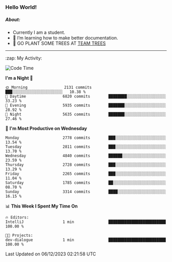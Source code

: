 ### Hello World!

##### About:
- Currently I am a student.
- 🌱 I’m learning how to make better documentation.
- 🌱 GO PLANT SOME TREES AT [TEAM TREES](https://teamtrees.org/)

---
  <summary>:zap: My Activity:</summary>
  
<!--START_SECTION:waka-->
![Code Time](http://img.shields.io/badge/Code%20Time-1%2C267%20hrs%2047%20mins-blue)

**I'm a Night 🦉** 

```text
🌞 Morning                2131 commits        ███░░░░░░░░░░░░░░░░░░░░░░   10.38 % 
🌆 Daytime                6820 commits        ████████░░░░░░░░░░░░░░░░░   33.23 % 
🌃 Evening                5935 commits        ███████░░░░░░░░░░░░░░░░░░   28.92 % 
🌙 Night                  5635 commits        ███████░░░░░░░░░░░░░░░░░░   27.46 % 
```
📅 **I'm Most Productive on Wednesday** 

```text
Monday                   2778 commits        ███░░░░░░░░░░░░░░░░░░░░░░   13.54 % 
Tuesday                  2811 commits        ███░░░░░░░░░░░░░░░░░░░░░░   13.70 % 
Wednesday                4840 commits        ██████░░░░░░░░░░░░░░░░░░░   23.59 % 
Thursday                 2728 commits        ███░░░░░░░░░░░░░░░░░░░░░░   13.29 % 
Friday                   2265 commits        ███░░░░░░░░░░░░░░░░░░░░░░   11.04 % 
Saturday                 1785 commits        ██░░░░░░░░░░░░░░░░░░░░░░░   08.70 % 
Sunday                   3314 commits        ████░░░░░░░░░░░░░░░░░░░░░   16.15 % 
```


📊 **This Week I Spent My Time On** 

```text
🔥 Editors: 
IntelliJ                 1 min               █████████████████████████   100.00 % 

🐱‍💻 Projects: 
dev-dialogue             1 min               █████████████████████████   100.00 % 
```


 Last Updated on 06/12/2023 02:21:58 UTC
<!--END_SECTION:waka-->
